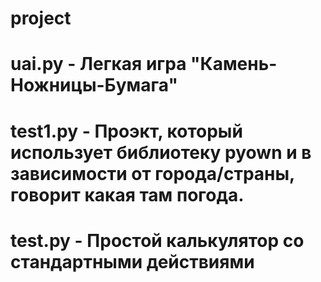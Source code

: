 # project
# uai.py - Легкая игра "Камень-Ножницы-Бумага"
# test1.py - Проэкт, который использует библиотеку pyown и в зависимости от города/страны, говорит какая там погода.
# test.py - Простой калькулятор со стандартными действиями
